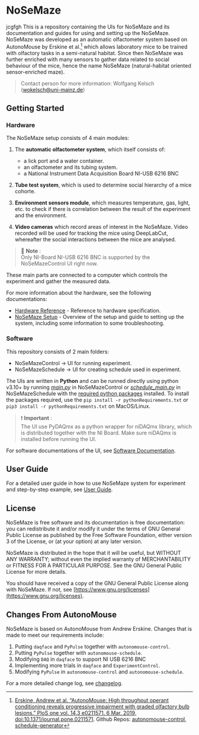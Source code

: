 # NoSeMaze
jcgfgh
This is a repository containing the UIs for NoSeMaze and its documentation and guides for using and setting up the NoSeMaze. NoSeMaze was developed as an automatic olfactometer system based on AutonoMouse by Erskine et al.[^1] which allows laboratory mice to be trained with olfactory tasks in a semi-natural habitat. Since then NoSeMaze was further enriched with many sensors to gather data related to social behaviour of the mice, hence the name NoSeMaze (natural-habitat oriented sensor-enriched maze).

> Contact person for more information:
> Wolfgang Kelsch (wokelsch@uni-mainz.de)

[^1]: [Erskine, Andrew et al. “AutonoMouse: High throughput operant conditioning reveals progressive impairment with graded olfactory bulb lesions.” PloS one vol. 14,3 e0211571. 6 Mar. 2019, doi:10.1371/journal.pone.0211571](https://www.ncbi.nlm.nih.gov/pmc/articles/PMC6402634/). Github Repos: [autonomouse-control](https://github.com/RoboDoig/autonomouse-control), [schedule-generator](https://github.com/RoboDoig/schedule-generator)

## Getting Started

### Hardware

The NoSeMaze setup consists of 4 main modules:

1. The **automatic olfactometer system**, which itself consists of:
    - a lick port and a water container.
    - an olfactometer and its tubing system.
    - a National Instrument Data Acquisition Board NI-USB 6216 BNC

2. **Tube test system**, which is used to determine social hierarchy of a mice cohorte.

3. **Environment sensors module**, which measures temperature, gas, light, etc. to check if there is correlation between the result of the experiment and the environment.

4. **Video cameras** which record areas of interest in the NoSeMaze. Video recorded will be used for tracking the mice using DeepLabCut, whereafter the social interactions between the mice are analysed.

> :memo: **Note** :  
> Only NI-Board NI-USB 6216 BNC is supported by the NoSeMazeControl UI right now.

These main parts are connected to a computer which controls the experiment and gather the measured data.

For more information about the hardware, see the following documentations:

- [Hardware Reference](/Documentation/HardwareDocumentation/hardwareReference.md) - Reference to hardware specification.
- [NoSeMaze Setup](/Documentation/Guides/setupGuide.md) - Overview of the setup and guide to setting up the system, including some information to some troubleshooting.

### Software

This repository consists of 2 main folders:

- NoSeMazeControl &rarr; UI for running experiment.
- NoSeMazeSchedule &rarr; UI for creating schedule used in experiment.

The UIs are written in **Python** and can be runned directly using python v3.10+ by running [*main.py*](/NoSeMazeControl/main.py) in NoSeMazeControl or [*schedule_main.py*](/NoSeMazeSchedule/scheduleMain.py) in NoSeMazeSchedule with the [required python packages](/pythonRequirements.txt) installed. To install the packages required, use the `pip install -r pythonRequirements.txt` or `pip3 install -r pythonRequirements.txt` on MacOS/Linux.

> :exclamation: **Important** :  
> The UI use PyDAQmx as a python wrapper for niDAQmx library, which is distributed together with the NI Board. Make sure niDAQmx is installed before running the UI.

For software documentations of the UI, see [Software Documentation](/Documentation/SoftwareDocumentation/README.md).

## User Guide

For a detailed user guide in how to use NoSeMaze system for experiment and step-by-step example, see [User Guide](/Documentation/Guides/userGuide.md).

## License

NoSeMaze is free software and its documentation is free documentation: you can redistribute it and/or modify it under the terms of GNU General Public License as published by the Free Software Foundation, either version 3 of the License, or (at your option) at any later version.

NoSeMaze is distributed in the hope that it will be useful, but WITHOUT ANY WARRANTY; without even the implied warranty of MERCHANTABILITY or FITNESS FOR A PARTICULAR PURPOSE. See the GNU General Public License for more details.

You should have received a copy of the GNU General Public License along with NoSeMaze. If not, see [https://www.gnu.org/licenses](https://www.gnu.org/licenses).

## Changes From AutonoMouse

NoSeMaze is based on AutonoMouse from Andrew Erskine. Changes that is made to meet our requirements include:

1. Putting `daqface` and `PyPulse` together with `autonomouse-control`.
2. Putting `PyPulse` together with `autonomouse-schedule`.
3. Modifying `DAQ` in `daqface` to support NI USB 6216 BNC
4. Implementing more trials in `daqface` and `ExperimentControl`.
5. Modifying `PyPulse` in `autonomouse-control` and `autonomouse-schedule`.

For a more detailed change log, see [changelog](./Documentation/CHANGELOG.md).
